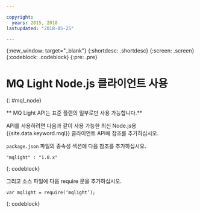 ```yaml
---

copyright:
  years: 2015, 2018
lastupdated: "2018-05-25"

---
```


{:new_window: target="_blank"}
{:shortdesc: .shortdesc}
{:screen: .screen}
{:codeblock: .codeblock}
{:pre: .pre}

# MQ Light Node.js 클라이언트 사용 
{: #mql_node}

** MQ Light API는 표준 플랜의 일부로만 사용 가능합니다.**
<br/>

API를 사용하려면 다음과 같이 사용 가능한 최신 Node.js용 {{site.data.keyword.mql}} 클라이언트 API에 참조를 추가하십시오.

<code>package.json</code> 파일의 종속성 섹션에 다음 참조를 추가하십시오.

<pre class="pre"><code>"mqlight" : "1.0.x"</code></pre>
{: codeblock}

그리고 소스 파일에 다음 require 문을 추가하십시오.

<pre class="pre"><code>var mqlight = require(‘mqlight’);</code></pre>
{: codeblock}

<!-- Comment from Andrew
Instructions for getting started, with links for more info
Simple send source and receive source in-line

-->


